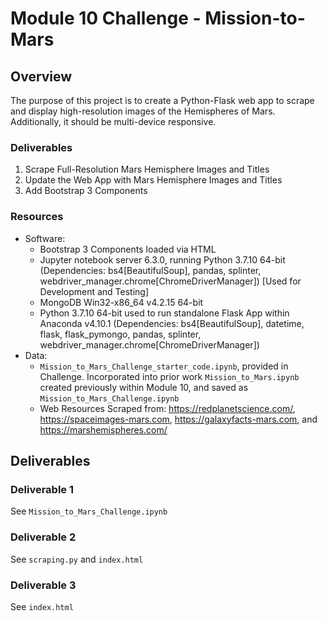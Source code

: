 # Module 10 Challenge - Mission-to-Mars

## Overview

The purpose of this project is to create a Python-Flask web app to scrape and
display high-resolution images of the Hemispheres of Mars. Additionally, it
should be multi-device responsive.

### Deliverables
1. Scrape Full-Resolution Mars Hemisphere Images and Titles
2. Update the Web App with Mars Hemisphere Images and Titles
3. Add Bootstrap 3 Components

### Resources

- Software:
	- Bootstrap 3 Components loaded via HTML
	- Jupyter notebook server 6.3.0, running Python 3.7.10 64-bit (Dependencies: bs4[BeautifulSoup], pandas, splinter, webdriver_manager.chrome[ChromeDriverManager]) [Used for Development and Testing]
	- MongoDB Win32-x86_64 v4.2.15 64-bit
	- Python 3.7.10 64-bit used to run standalone Flask App within Anaconda v4.10.1 (Dependencies: bs4[BeautifulSoup], datetime, flask, flask_pymongo, pandas, splinter, webdriver_manager.chrome[ChromeDriverManager])
- Data:
	- `Mission_to_Mars_Challenge_starter_code.ipynb`, provided in Challenge. Incorporated into prior work `Mission_to_Mars.ipynb` created previously within Module 10, and saved as `Mission_to_Mars_Challenge.ipynb`
	- Web Resources Scraped from: https://redplanetscience.com/, https://spaceimages-mars.com, https://galaxyfacts-mars.com, and https://marshemispheres.com/

## Deliverables

### Deliverable 1

See `Mission_to_Mars_Challenge.ipynb`

### Deliverable 2

See `scraping.py` and `index.html`

### Deliverable 3

See `index.html`
